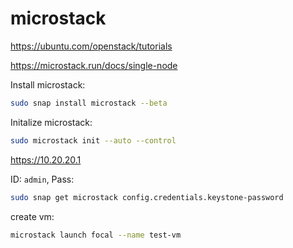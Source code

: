 # microstack

https://ubuntu.com/openstack/tutorials

https://microstack.run/docs/single-node

Install microstack:
```bash
sudo snap install microstack --beta
```

Initalize microstack:
```bash
sudo microstack init --auto --control
```

https://10.20.20.1

ID: `admin`, Pass:
```bash
sudo snap get microstack config.credentials.keystone-password
```

create vm:
```bash
microstack launch focal --name test-vm
```
